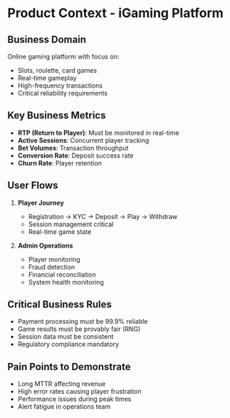 # Product Context - iGaming Platform

## Business Domain
Online gaming platform with focus on:
- Slots, roulette, card games
- Real-time gameplay
- High-frequency transactions
- Critical reliability requirements

## Key Business Metrics
- **RTP (Return to Player)**: Must be monitored in real-time
- **Active Sessions**: Concurrent player tracking
- **Bet Volumes**: Transaction throughput
- **Conversion Rate**: Deposit success rate
- **Churn Rate**: Player retention

## User Flows
1. **Player Journey**
   - Registration → KYC → Deposit → Play → Withdraw
   - Session management critical
   - Real-time game state

2. **Admin Operations**
   - Player monitoring
   - Fraud detection
   - Financial reconciliation
   - System health monitoring

## Critical Business Rules
- Payment processing must be 99.9% reliable
- Game results must be provably fair (RNG)
- Session data must be consistent
- Regulatory compliance mandatory

## Pain Points to Demonstrate
- Long MTTR affecting revenue
- High error rates causing player frustration
- Performance issues during peak times
- Alert fatigue in operations team